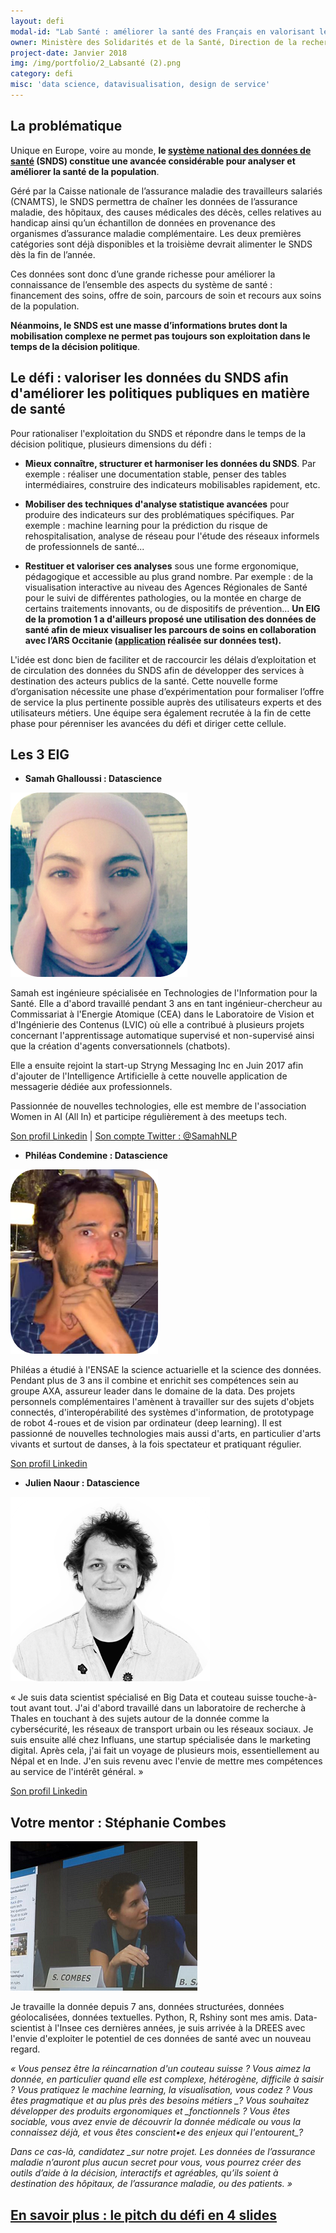 ```yaml
---
layout: defi
modal-id: "Lab Santé : améliorer la santé des Français en valorisant les données du système de santé"
owner: Ministère des Solidarités et de la Santé, Direction de la recherche, des études, de l’évaluation et des statistiques
project-date: Janvier 2018
img: /img/portfolio/2_Labsanté (2).png
category: defi
misc: 'data science, datavisualisation, design de service'
---
```


## La problématique

Unique en Europe, voire au monde, **le [système national des données de
santé](http://drees.solidarites-sante.gouv.fr/etudes-et-statistiques/acces-aux-donnees-de-sante/mise-en-oeuvre-du-systeme-national-des-donnees-de-sante-et-nouveau-cadre-d/article/mise-en-oeuvre-du-systeme-national-des-donnees-de-sante-et-nouveau-cadre-d)
(SNDS) constitue une avancée considérable pour analyser et améliorer
la santé de la population**.

Géré par la Caisse nationale de l’assurance maladie des travailleurs
salariés (CNAMTS), le SNDS permettra de chaîner les données de
l’assurance maladie, des hôpitaux, des causes médicales des décès,
celles relatives au handicap ainsi qu’un échantillon de données en
provenance des organismes d’assurance maladie complémentaire. Les deux
premières catégories sont déjà disponibles et la troisième devrait
alimenter le SNDS dès la fin de l’année.

Ces données sont donc d’une grande richesse pour améliorer la
connaissance de l’ensemble des aspects du système de santé :
financement des soins, offre de soin, parcours de soin et recours aux
soins de la population.

**Néanmoins, le SNDS est une masse d’informations brutes dont la
mobilisation complexe ne permet pas toujours son exploitation dans le
temps de la décision politique**.

## Le défi : valoriser les données du SNDS afin d'améliorer les politiques publiques en matière de santé

Pour rationaliser l'exploitation du SNDS et répondre dans le temps de
la décision politique, plusieurs dimensions du défi :

* **Mieux connaître, structurer et harmoniser les données du
  SNDS**. Par exemple : réaliser une documentation stable, penser des
  tables intermédiaires, construire des indicateurs mobilisables
  rapidement, etc.

* **Mobiliser des techniques d'analyse statistique avancées** pour
  produire des indicateurs sur des problématiques spécifiques. Par
  exemple : machine learning pour la prédiction du risque de
  rehospitalisation, analyse de réseau pour l'étude des réseaux
  informels de professionnels de santé...

* **Restituer et valoriser ces analyses** sous une forme ergonomique,
  pédagogique et accessible au plus grand nombre. Par exemple : de la
  visualisation interactive au niveau des Agences Régionales de Santé
  pour le suivi de différentes pathologies, ou la montée en charge de
  certains traitements innovants, ou de dispositifs de prévention…
  **Un EIG de la promotion 1 a d'ailleurs proposé une utilisation des
  données de santé afin de mieux visualiser les parcours de soins en
  collaboration avec l’ARS Occitanie
  ([application](http://www.eigsante2017.fr/#/) réalisée sur données
  test).**

L'idée est donc bien de faciliter et de raccourcir les délais
d’exploitation et de circulation des données du SNDS afin de
développer des services à destination des acteurs publics de la santé.
Cette nouvelle forme d’organisation nécessite une phase
d’expérimentation pour formaliser l’offre de service la plus
pertinente possible auprès des utilisateurs experts et des
utilisateurs métiers. Une équipe sera également recrutée à la fin de
cette phase pour pérenniser les avancées du défi et diriger cette
cellule.

## Les 3 EIG

* **Samah Ghalloussi : Datascience**

![Photo de Samah Ghalloussi](/img/portfolio/SamahGhalloussi.png)

Samah est ingénieure spécialisée en Technologies de l'Information pour
la Santé. Elle a d'abord travaillé pendant 3 ans en tant
ingénieur-chercheur au Commissariat à l'Energie Atomique (CEA) dans le
Laboratoire de Vision et d'Ingénierie des Contenus (LVIC) où elle a
contribué à plusieurs projets concernant l'apprentissage automatique
supervisé et non-supervisé ainsi que la création d'agents
conversationnels (chatbots).

Elle a ensuite rejoint la start-up Stryng Messaging Inc en Juin 2017
afin d'ajouter de l'Intelligence Artificielle à cette nouvelle
application de messagerie dédiée aux professionnels.

Passionnée de nouvelles technologies, elle est membre de l'association
Women in AI (All In) et participe régulièrement à des meetups tech.

[Son profil Linkedin](https://fr.linkedin.com/in/samahghalloussi) |
[Son compte Twitter : @SamahNLP](https://www.twitter.com/SamahNLP)

* **Philéas Condemine : Datascience**

![Photo de Philéas Condemine](/img/portfolio/PhileasCondemine.png)

Philéas a étudié à l'ENSAE la science actuarielle et la science des
données. Pendant plus de 3 ans il combine et enrichit ses compétences
sein au groupe AXA, assureur leader dans le domaine de la data. Des
projets personnels complémentaires l'amènent à travailler sur des
sujets d'objets connectés, d'interopérabilité des systèmes
d'information, de prototypage de robot 4-roues et de vision par
ordinateur (deep learning). Il est passionné de nouvelles technologies
mais aussi d'arts, en particulier d'arts vivants et surtout de danses,
à la fois spectateur et pratiquant régulier.

[Son profil Linkedin](https://www.linkedin.com/in/phil%C3%A9as-condemine-6a46025a/)

* **Julien Naour : Datascience**

![Photo de Julien Naour](/img/portfolio/JulienNaour.png)

« Je suis data scientist spécialisé en Big Data et couteau suisse
touche-à-tout avant tout. J'ai d'abord travaillé dans un laboratoire
de recherche à Thales en touchant à des sujets autour de la donnée
comme la cybersécurité, les réseaux de transport urbain ou les réseaux
sociaux. Je suis ensuite allé chez Influans, une startup spécialisée
dans le marketing digital. Après cela, j'ai fait un voyage de
plusieurs mois, essentiellement au Népal et en Inde. J'en suis revenu
avec l'envie de mettre mes compétences au service de l'intérêt
général. »

[Son profil Linkedin](https://www.linkedin.com/in/juliennaour/)

## Votre mentor : Stéphanie Combes

![Photo de Stéphanie Combes](/img/portfolio/2_photostephaniecombes.png)

Je travaille la donnée depuis 7 ans, données structurées, données
géolocalisées, données textuelles. Python, R, Rshiny sont mes amis.
Data-scientist à l'Insee ces dernières années, je suis arrivée à la
DREES avec l'envie d'exploiter le potentiel de ces données de santé
avec un nouveau regard.

*« Vous pensez être la réincarnation d'un couteau suisse ? Vous aimez
la donnée, en particulier quand elle est complexe, hétérogène,
difficile à saisir ? Vous pratiquez le machine learning, la
visualisation, vous codez ? Vous êtes pragmatique et au plus près des
besoins métiers \_?  Vous souhaitez développer des produits
ergonomiques et \_fonctionnels ?  Vous êtes sociable, vous avez envie
de découvrir la donnée médicale ou vous la connaissez déjà, et vous
êtes conscient•e des enjeux qui l'entourent\_?*

*Dans ce cas-là, candidatez \_sur notre projet. Les données de
l’assurance maladie n’auront plus aucun secret pour vous, vous pourrez
créer des outils d’aide à la décision, interactifs et agréables,
qu’ils soient à destination des hôpitaux, de l’assurance maladie, ou
des patients. »*

## [En savoir plus : le pitch du défi en 4 slides](https://www.slideshare.net/secret/kDdGFby5vTiBbH)
